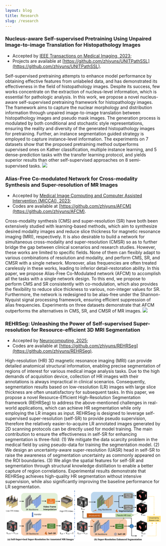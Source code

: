 ```yaml
---
layout: blog
title: Research
slug: /research
---
```

### Nucleus-aware Self-supervised Pretraining Using Unpaired Image-to-image Translation for Histopathology Images
- Accepted by [IEEE Transactions on Medical Imaging, 2023](https://ieeexplore.ieee.org/document/10234386);
- Projects are available at [https://github.com/zhiyuns/UNITPathSSL](https://github.com/zhiyuns/UNITPathSSL).

Self-supervised pretraining attempts to enhance model performance by obtaining effective features from unlabeled data, and has demonstrated its effectiveness in the field of histopathology images. Despite its success, few works concentrate on the extraction of nucleus-level information, which is essential for pathologic analysis. In this work, we propose a novel nucleus-aware self-supervised pretraining framework for histopathology images. The framework aims to capture the nuclear morphology and distribution information through unpaired image-to-image translation between histopathology images and pseudo mask images. The generation process is modulated by both conditional and stochastic style representations, ensuring the reality and diversity of the generated histopathology images for pretraining. Further, an instance segmentation guided strategy is employed to capture instance-level information. The experiments on 7 datasets show that the proposed pretraining method outperforms supervised ones on Kather classification, multiple instance learning, and 5 dense-prediction tasks with the transfer learning protocol, and yields superior results than other self-supervised approaches on 8 semi-supervised tasks.
![](/assets/img/content/UNITPathSSL.png)

### Alias-Free Co-modulated Network for Cross-modality Synthesis and Super-resolution of MR Images
- Accepted by [Medical Image Computing and Computer Assisted Intervention (MICCAI), 2023](https://link.springer.com/chapter/10.1007/978-3-031-43999-5_7);
- Codes are available at [https://github.com/zhiyuns/AFCM](https://github.com/zhiyuns/AFCM).

Cross-modality synthesis (CMS) and super-resolution (SR) have both been extensively studied with learning-based methods, which aim to synthesize desired modality images and reduce slice thickness for magnetic resonance imaging (MRI), respectively. It is also desirable to build a network for simultaneous cross-modality and super-resolution (CMSR) so as to further bridge the gap between clinical scenarios and research studies. However, these works are limited to specific fields. None of them can flexibly adapt to various combinations of resolution and modality, and perform CMS, SR, and CMSR with a single network. Moreover, alias frequencies are often treated carelessly in these works, leading to inferior detail-restoration ability. In this paper, we propose Alias-Free Co-Modulated network (AFCM) to accomplish all the tasks with a single network design. To this end, we propose to perform CMS and SR consistently with co-modulation, which also provides the flexibility to reduce slice thickness to various, non-integer values for SR. Furthermore, the network is redesigned to be alias-free under the Shannon-Nyquist signal processing framework, ensuring efficient suppression of alias frequencies. Experiments on three datasets demonstrate that AFCM outperforms the alternatives in CMS, SR, and CMSR of MR images.
![](/assets/img/content/AFCM.png)

### REHRSeg: Unleashing the Power of Self-supervised Super-resolution for Resource-efficient 3D MRI Segmentation
- Accepted by [Neurocomputing, 2025](https://www.sciencedirect.com/science/article/pii/S0925231225000979);
- Codes are available at [https://github.com/zhiyuns/REHRSeg](https://github.com/zhiyuns/REHRSeg).

High-resolution (HR) 3D magnetic resonance imaging (MRI) can provide detailed anatomical structural information, enabling precise segmentation of regions of interest for various medical image analysis tasks. Due to the high demands of acquisition device, collection of HR images with their annotations is always impractical in clinical scenarios. Consequently, segmentation results based on low-resolution (LR) images with large slice thickness are often unsatisfactory for subsequent tasks. In this paper, we propose a novel Resource-Efficient High-Resolution Segmentation framework (REHRSeg) to address the above-mentioned challenges in real-world applications, which can achieve HR segmentation while only employing the LR images as input. REHRSeg is designed to leverage self-supervised super-resolution (self-SR) to provide pseudo supervision, therefore the relatively easier-to-acquire LR annotated images generated by 2D scanning protocols can be directly used for model training. The main contribution to ensure the effectiveness in self-SR for enhancing segmentation is three-fold: (1) We mitigate the data scarcity problem in the medical field by using pseudo-data for training the segmentation model. (2) We design an uncertainty-aware super-resolution (UASR) head in self-SR to raise the awareness of segmentation uncertainty as commonly appeared on the ROI boundaries. (3) We align the spatial features for self-SR and segmentation through structural knowledge distillation to enable a better capture of region correlations. Experimental results demonstrate that REHRSeg achieves high-quality HR segmentation without intensive supervision, while also significantly improving the baseline performance for LR segmentation.
![](/assets/img/content/REHRSeg.png)